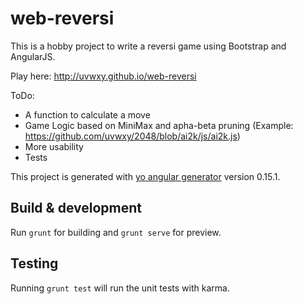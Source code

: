 # web-reversi

This is a hobby project to write a reversi game using Bootstrap and AngularJS.

Play here: http://uvwxy.github.io/web-reversi

ToDo:

- A function to calculate a move
- Game Logic based on MiniMax and apha-beta pruning (Example: https://github.com/uvwxy/2048/blob/ai2k/js/ai2k.js)
- More usability
- Tests

This project is generated with [yo angular generator](https://github.com/yeoman/generator-angular)
version 0.15.1.

## Build & development

Run `grunt` for building and `grunt serve` for preview.

## Testing

Running `grunt test` will run the unit tests with karma.
